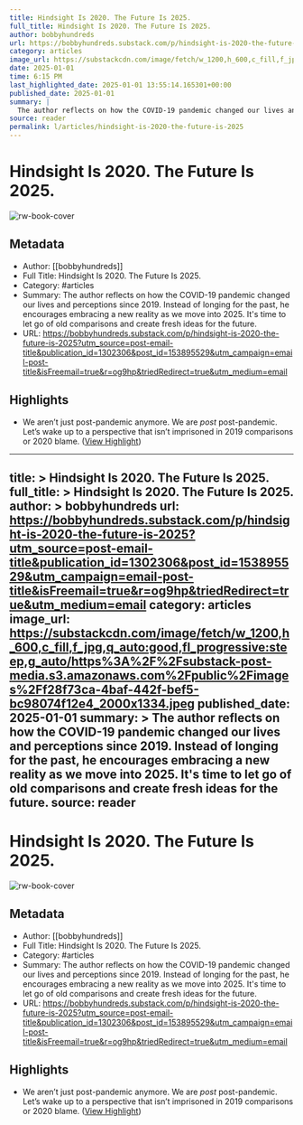```yaml
---
title: Hindsight Is 2020. The Future Is 2025.
full_title: Hindsight Is 2020. The Future Is 2025.
author: bobbyhundreds
url: https://bobbyhundreds.substack.com/p/hindsight-is-2020-the-future-is-2025?utm_source=post-email-title&publication_id=1302306&post_id=153895529&utm_campaign=email-post-title&isFreemail=true&r=og9hp&triedRedirect=true&utm_medium=email
category: articles
image_url: https://substackcdn.com/image/fetch/w_1200,h_600,c_fill,f_jpg,q_auto:good,fl_progressive:steep,g_auto/https%3A%2F%2Fsubstack-post-media.s3.amazonaws.com%2Fpublic%2Fimages%2Ff28f73ca-4baf-442f-bef5-bc98074f12e4_2000x1334.jpeg
date: 2025-01-01
time: 6:15 PM
last_highlighted_date: 2025-01-01 13:55:14.165301+00:00
published_date: 2025-01-01
summary: |
  The author reflects on how the COVID-19 pandemic changed our lives and perceptions since 2019. Instead of longing for the past, he encourages embracing a new reality as we move into 2025. It's time to let go of old comparisons and create fresh ideas for the future.
source: reader
permalink: l/articles/hindsight-is-2020-the-future-is-2025
---
```

# Hindsight Is 2020. The Future Is 2025.

![rw-book-cover](https://substackcdn.com/image/fetch/w_1200,h_600,c_fill,f_jpg,q_auto:good,fl_progressive:steep,g_auto/https%3A%2F%2Fsubstack-post-media.s3.amazonaws.com%2Fpublic%2Fimages%2Ff28f73ca-4baf-442f-bef5-bc98074f12e4_2000x1334.jpeg)

## Metadata
- Author: [[bobbyhundreds]]
- Full Title: Hindsight Is 2020. The Future Is 2025.
- Category: #articles
- Summary: The author reflects on how the COVID-19 pandemic changed our lives and perceptions since 2019. Instead of longing for the past, he encourages embracing a new reality as we move into 2025. It's time to let go of old comparisons and create fresh ideas for the future.
- URL: https://bobbyhundreds.substack.com/p/hindsight-is-2020-the-future-is-2025?utm_source=post-email-title&publication_id=1302306&post_id=153895529&utm_campaign=email-post-title&isFreemail=true&r=og9hp&triedRedirect=true&utm_medium=email

## Highlights
- We aren’t just post-pandemic anymore. We are *post* post-pandemic. Let’s wake up to a perspective that isn’t imprisoned in 2019 comparisons or 2020 blame. ([View Highlight](https://read.readwise.io/read/01jgh2ca4saax8taww2026drkp))


---
title: >
  Hindsight Is 2020. The Future Is 2025.
full_title: >
  Hindsight Is 2020. The Future Is 2025.
author: >
  bobbyhundreds
url: https://bobbyhundreds.substack.com/p/hindsight-is-2020-the-future-is-2025?utm_source=post-email-title&publication_id=1302306&post_id=153895529&utm_campaign=email-post-title&isFreemail=true&r=og9hp&triedRedirect=true&utm_medium=email
category: articles
image_url: https://substackcdn.com/image/fetch/w_1200,h_600,c_fill,f_jpg,q_auto:good,fl_progressive:steep,g_auto/https%3A%2F%2Fsubstack-post-media.s3.amazonaws.com%2Fpublic%2Fimages%2Ff28f73ca-4baf-442f-bef5-bc98074f12e4_2000x1334.jpeg
published_date: 2025-01-01
summary: >
  The author reflects on how the COVID-19 pandemic changed our lives and perceptions since 2019. Instead of longing for the past, he encourages embracing a new reality as we move into 2025. It's time to let go of old comparisons and create fresh ideas for the future.
source: reader
---
# Hindsight Is 2020. The Future Is 2025.

![rw-book-cover](https://substackcdn.com/image/fetch/w_1200,h_600,c_fill,f_jpg,q_auto:good,fl_progressive:steep,g_auto/https%3A%2F%2Fsubstack-post-media.s3.amazonaws.com%2Fpublic%2Fimages%2Ff28f73ca-4baf-442f-bef5-bc98074f12e4_2000x1334.jpeg)

## Metadata
- Author: [[bobbyhundreds]]
- Full Title: Hindsight Is 2020. The Future Is 2025.
- Category: #articles
- Summary: The author reflects on how the COVID-19 pandemic changed our lives and perceptions since 2019. Instead of longing for the past, he encourages embracing a new reality as we move into 2025. It's time to let go of old comparisons and create fresh ideas for the future.
- URL: https://bobbyhundreds.substack.com/p/hindsight-is-2020-the-future-is-2025?utm_source=post-email-title&publication_id=1302306&post_id=153895529&utm_campaign=email-post-title&isFreemail=true&r=og9hp&triedRedirect=true&utm_medium=email

## Highlights
- We aren’t just post-pandemic anymore. We are *post* post-pandemic. Let’s wake up to a perspective that isn’t imprisoned in 2019 comparisons or 2020 blame. ([View Highlight](https://read.readwise.io/read/01jgh2ca4saax8taww2026drkp))



